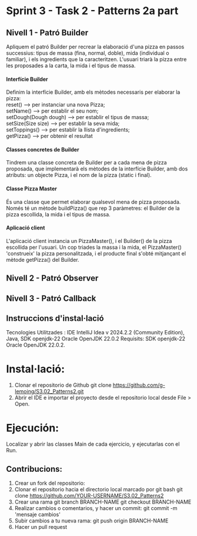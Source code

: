 # Sprint 3 - Task 2 - Patterns 2a part
## Nivell 1 - Patró Builder
Apliquem el patró Builder per recrear la elaboració d'una pizza en passos successius: tipus de massa (fina, normal, doble), mida (individual o familiar), i els ingredients que la caracteritzen. L'usuari triarà la pizza entre les proposades a la carta, la mida i el tipus de massa.
#### Interfície Builder
Definim la interfície Builder, amb els mètodes necessaris per elaborar la pizza:<br/>
reset() --> per instanciar una nova Pizza;<br/>
setName() --> per establir el seu nom;<br/>
setDough(Dough dough) --> per establir el tipus de massa;<br/>
setSize(Size size) --> per establir la seva mida;<br/>
setToppings() --> per establir la llista d'ingredients;<br/>
getPizza() --> per obtenir el resultat<br/>
#### Classes concretes de Builder
Tindrem una classe concreta de Builder per a cada mena de pizza proposada, que implementarà els mètodes de la interfície Builder, amb dos atributs: un objecte Pizza, i el nom de la pizza (static i final).
#### Classe Pizza Master
És una classe que permet elaborar qualsevol mena de pizza proposada. Només té un mètode buildPizza() que rep 3 paràmetres: el Builder de la pizza escollida, la mida i el tipus de massa.
#### Aplicació client
L'aplicació client instancia un PizzaMaster(), i el Builder() de la pizza escollida per l'usuari. Un cop triades la massa i la mida, el PizzaMaster() 'construeix' la pizza personalitzada, i el producte final s'obté mitjançant el mètode getPizza() del Builder.

## Nivell 2 - Patró Observer

## Nivell 3 - Patró Callback


## Instruccions d'instal·lació
Tecnologies Utilitzades : IDE IntelliJ Idea v 2024.2.2 (Community Edition), Java, SDK openjdk-22 Oracle OpenJDK 22.0.2
Requisits: SDK openjdk-22 Oracle OpenJDK 22.0.2.

# Instal·lació: 
1. Clonar el repositorio de Github
git clone https://github.com/g-lemoing/S3.02_Patterns2.git
2. Abrir el IDE e importar el proyecto desde el repositorio local desde File > Open.

# Ejecución:
Localizar y abrir las classes Main de cada ejercicio, y ejecutarlas con el Run.

## Contribucions:
1. Crear un fork del repositorio: 
2. Clonar el repositorio hacia el directorio local marcado por git bash
 git clone https://github.com/YOUR-USERNAME/S3.02_Patterns2
3. Crear una rama
git branch BRANCH-NAME
git checkout BRANCH-NAME
4. Realizar cambios o comentarios, y hacer un commit: git commit -m 'mensaje cambios'
5. Subir cambios a tu nueva rama: git push origin BRANCH-NAME
6. Hacer un pull request



